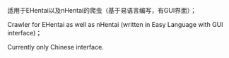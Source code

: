 适用于EHentai以及nHentai的爬虫（基于易语言编写，有GUI界面）；

Crawler for EHentai as well as nHentai (written in Easy Language with GUI interface)；

Currently only Chinese interface.
